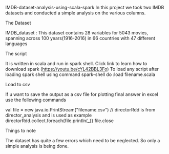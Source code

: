 
IMDB-dataset-analysis-using-scala-spark
In this project we took two IMDB datasets and conducted a simple analysis on the various columns.

The Dataset

IMDB_dataset : This dataset contains 28 variables for 5043 movies, spanning across 100 years(1916-2016) in 66 countries with 47 different languages

The script

It is written in scala and run in spark shell.
Click link to learn how to download spark (https://youtu.be/cYL42BBL3Fo)
To load any script after loading spark shell using command spark-shell do :load filename.scala

Load to csv

If u want to save the output as a csv file for plotting final answer in excel use the following commands

val file = new java.io.PrintStream("filename.csv")
// directorRdd is from director_analysis and is used as example
directorRdd.collect.foreach{file.println(_)}
file.close

Things to note

The dataset has quite a few errors which need to be neglected. So only a simple analysis is being done.
